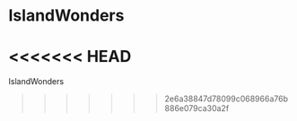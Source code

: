 # IslandWonders

# <<<<<<< HEAD

IslandWonders

> > > > > > > 2e6a38847d78099c068966a76b886e079ca30a2f

